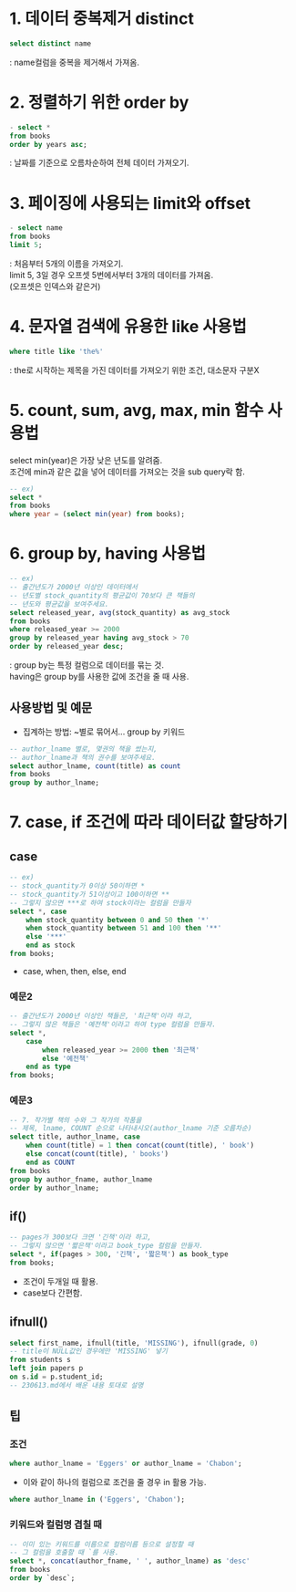 # 1. 데이터 중복제거 distinct
```SQL
select distinct name
```
: name컬럼을 중복을 제거해서 가져옴.  
# 2. 정렬하기 위한 order by
```SQL
- select *
from books
order by years asc;
```
: 날짜를 기준으로 오름차순하여 전체 데이터 가져오기.  
# 3. 페이징에 사용되는 limit와 offset
```SQL
- select name
from books
limit 5;
```
: 처음부터 5개의 이름을 가져오기.  
limit 5, 3일 경우 오프셋 5번에서부터 3개의 데이터를 가져옴.  
(오프셋은 인덱스와 같은거)  
# 4. 문자열 검색에 유용한 like 사용법
```SQL
where title like 'the%'
```
: the로 시작하는 제목을 가진 데이터를 가져오기 위한 조건, 대소문자 구분X  
# 5. count, sum, avg, max, min 함수 사용법
select min(year)은 가장 낮은 년도를 알려줌.  
조건에 min과 같은 값을 넣어 데이터를 가져오는 것을 sub query락 함.  
```SQL
-- ex)
select *
from books
where year = (select min(year) from books);
```
# 6. group by, having 사용법
```SQL
-- ex)
-- 출간년도가 2000년 이상인 데이터에서
-- 년도별 stock_quantity의 평균값이 70보다 큰 책들의
-- 년도와 평균값을 보여주세요.
select released_year, avg(stock_quantity) as avg_stock
from books
where released_year >= 2000
group by released_year having avg_stock > 70
order by released_year desc;
```
: group by는 특정 컬럼으로 데이터를 묶는 것.  
having은 group by를 사용한 값에 조건을 줄 때 사용.

## 사용방법 및 예문
- 집계하는 방법: ~별로 묶어서... group by 키워드
```SQL
-- author_lname 별로, 몇권의 책을 썼는지,
-- author_lname과 책의 권수를 보여주세요.
select author_lname, count(title) as count
from books
group by author_lname;
```

# 7. case, if 조건에 따라 데이터값 할당하기
## case
```SQL
-- ex)
-- stock_quantity가 0이상 50이하면 *
-- stock_quantity가 51이상이고 100이하면 **
-- 그렇지 않으면 ***로 하여 stock이라는 컬럼을 만들자
select *, case
	when stock_quantity between 0 and 50 then '*'
    when stock_quantity between 51 and 100 then '**'
    else '***'
    end as stock
from books;
```
- case, when, then, else, end

### 예문2
```SQL
-- 출간년도가 2000년 이상인 책들은, '최근책'이라 하고,
-- 그렇지 않은 책들은 '예전책'이라고 하여 type 컬럼을 만들자.
select *,
	case
		when released_year >= 2000 then '최근책'
        else '예전책'
    end as type
from books;
```

### 예문3
```SQL
-- 7. 작가별 책의 수와 그 작가의 작품을
-- 제목, lname, COUNT 순으로 나타내시오(author_lname 기준 오름차순)
select title, author_lname, case
	when count(title) = 1 then concat(count(title), ' book')
    else concat(count(title), ' books')
    end as COUNT
from books
group by author_fname, author_lname
order by author_lname;
```

## if()
```SQL
-- pages가 300보다 크면 '긴책'이라 하고,
-- 그렇지 않으면 '짧은책'이라고 book_type 컬럼을 만들자. 
select *, if(pages > 300, '긴책', '짧은책') as book_type
from books;
```
- 조건이 두개일 때 활용.
- case보다 간편함.

## ifnull()
```SQL
select first_name, ifnull(title, 'MISSING'), ifnull(grade, 0)
-- title이 NULL값인 경우에만 'MISSING' 넣기
from students s
left join papers p
on s.id = p.student_id;
-- 230613.md에서 배운 내용 토대로 설명
```

## 팁
### 조건
```SQL
where author_lname = 'Eggers' or author_lname = 'Chabon';
```
- 이와 같이 하나의 컬럼으로 조건을 줄 경우 in 활용 가능.
```SQL
where author_lname in ('Eggers', 'Chabon');
```
### 키워드와 컬럼명 겹칠 때
```SQL
-- 이미 있는 키워드를 이름으로 컬럼이름 등으로 설정할 때
-- 그 컬럼을 호출할 때 `를 사용.
select *, concat(author_fname, ' ', author_lname) as 'desc'
from books
order by `desc`;
```
